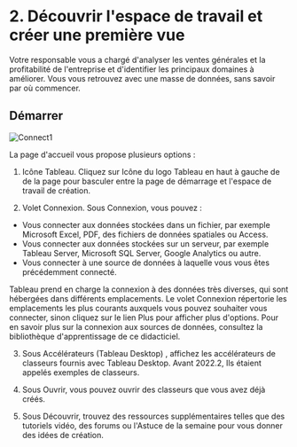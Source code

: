 # 2. Découvrir l'espace de travail et créer une première vue

Votre responsable vous a chargé d'analyser les ventes générales et la profitabilité de l'entreprise et d'identifier les principaux domaines à améliorer. Vous vous retrouvez avec une masse de données, sans savoir par où commencer. 

## Démarrer

![Connect1](https://user-images.githubusercontent.com/73080397/204229344-8c0ceff8-80fc-4b81-9978-d41d6a932186.png)

La page d'accueil vous propose plusieurs options :

1. Icône Tableau. Cliquez sur Icône du logo Tableau en haut à gauche de de la page pour basculer entre la page de démarrage et l'espace de travail de création.

2. Volet Connexion. Sous Connexion, vous pouvez :

* Vous connecter aux données stockées dans un fichier, par exemple Microsoft Excel, PDF, des fichiers de données spatiales ou Access.
* Vous connecter aux données stockées sur un serveur, par exemple Tableau Server, Microsoft SQL Server, Google Analytics ou autre.
* Vous connecter à une source de données à laquelle vous vous êtes précédemment connecté.

Tableau prend en charge la connexion à des données très diverses, qui sont hébergées dans différents emplacements. Le volet Connexion répertorie les emplacements les plus courants auxquels vous pouvez souhaiter vous connecter, sinon cliquez sur le lien Plus pour afficher plus d'options. Pour en savoir plus sur la connexion aux sources de données, consultez la bibliothèque d'apprentissage de ce didacticiel.

3. Sous Accélérateurs (Tableau Desktop) , affichez les accélérateurs de classeurs fournis avec Tableau Desktop. Avant 2022.2, Ils étaient appelés exemples de classeurs.

4. Sous Ouvrir, vous pouvez ouvrir des classeurs que vous avez déjà créés.

5. Sous Découvrir, trouvez des ressources supplémentaires telles que des tutoriels vidéo, des forums ou l'Astuce de la semaine pour vous donner des idées de création.

